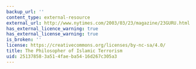```yaml
---
backup_url: ''
content_type: external-resource
external_url: http://www.nytimes.com/2003/03/23/magazine/23GURU.html
has_external_licence_warning: true
has_external_license_warning: true
is_broken: ''
license: https://creativecommons.org/licenses/by-nc-sa/4.0/
title: The Philosopher of Islamic Terrorism
uid: 25137858-3a51-4fae-ba54-16d267c305a3
---
```

